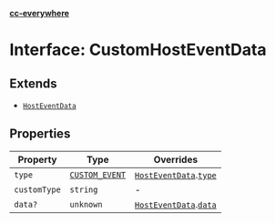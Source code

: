 [**cc-everywhere**](../../../../../index.md)

<HorizontalLine />

# Interface: CustomHostEventData

## Extends

- [`HostEventData`](host-event-data.md)

## Properties

| Property | Type | Overrides |
| ------ | ------ | ------ |
| `type` | [`CUSTOM_EVENT`](../enumerations/host-event-type.md#custom_event) | [`HostEventData`](host-event-data.md).[`type`](host-event-data.md#type) |
| `customType` | `string` | - |
| `data?` | `unknown` | [`HostEventData`](host-event-data.md).[`data`](host-event-data.md#data) |
